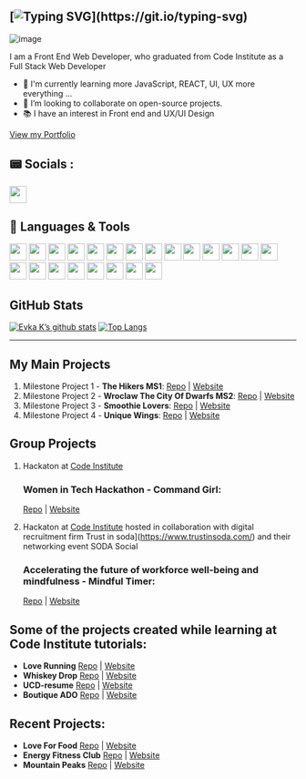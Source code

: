 [![Typing SVG](https://readme-typing-svg.demolab.com?font=Fira+Code&weight=600&size=27&duration=3000&pause=1000&color=0F574F&center=true&vCenter=true&random=false&width=1000&height=149&lines=Hi!+I'm+Eva%F0%9F%91%8B+;Welcome+to+my+GitHub+Page!)](https://git.io/typing-svg)
---

![image](https://res.cloudinary.com/dfskzu7ui/image/upload/v1645274778/unique-wings/git-avatar2_wfh2d5.jpg)

I am a Front End Web Developer, who graduated from Code Institute as a  Full Stack Web Developer 
- 🌱 I'm currently learning more JavaScript, REACT, UI, UX more everything ...
- 👯  I’m looking to collaborate on open-source projects.
- 📚 I have an interest in Front end and UX/UI Design

[View my Portfolio](https://evakukla.com/)

## 📟 Socials :
<a href="https://www.linkedin.com/in/ewa-kukla-8b8504147/"><img height="30" src="https://img.shields.io/badge/LinkedIn-0077B5?style=for-the-badge&logo=linkedin&logoColor=white"> </a>


## 🚀 Languages & Tools

<img height="30" src="https://img.shields.io/badge/-HTML5-E34F26?style=plastic&logo=html5&logoColor=white&logoHeight=50"> <img height="30" src="https://img.shields.io/badge/-JavaScript-F7DF1E?style=plastic&logo=javascript&logoColor=black"> <img height="30" src="https://img.shields.io/badge/-CSS3-1572B6?style=plastic&logo=css3&logoColor=white"> <img height="30" src="https://img.shields.io/badge/-Python-3776AB?style=plastic&logo=python&logoColor=white"> <img height="30" src="https://img.shields.io/badge/-React-61DAFB?style=plastic&logo=react&logoColor=black"> <img height="30" src="https://img.shields.io/badge/-Bootstrap-7952B3?logo=bootstrap&logoColor=white&style=plastic"> <img height="30" src="https://img.shields.io/badge/-Materialize-ee6e73?logoColor=white&style=plastic"> <img height="30" src="https://img.shields.io/badge/-Flask-000000?logo=flask&logoColor=white&style=plastic">
<img height="30" src="https://img.shields.io/badge/-Jinja-B41717?logo=jinja&logoColor=white&style=plastic"> <img height="30" src="https://img.shields.io/badge/-Django-092E20?logo=django&logoColor=white&logoWidth=10&style=plastic"> <img height="30" src="https://img.shields.io/badge/-Stripe-008CDD?logo=stripe&logoColor=white&logoWidth=10&style=plastic">  <img height="30" src="https://img.shields.io/badge/-MongoDB-47A248?logo=mongodb&logoColor=white"> <img height="30" src="https://img.shields.io/badge/-PostgreSQL-4169E1?logo=postgresql&logoColor=white">
<img height="30" src="https://img.shields.io/badge/-Git-F05032?logo=git&logoColor=white"> <img height="30" src="https://img.shields.io/badge/-GitHub-181717?logo=github&logoColor=white"> <img height="30" src="https://img.shields.io/badge/-Gitpod-FFAE33?logo=gitpod&logoColor=white">
<img height="30" src="https://img.shields.io/badge/-Replit-667881?logo=replit&logoColor=white"> <img height="30" src="https://img.shields.io/badge/-Figma-F24E1E?logo=figma&logoColor=white"> <img height="30" src="ttps://img.shields.io/badge/-Balsamiq-ffffff?logoColor=black">
<img height="30" src="https://img.shields.io/badge/Adobe%20XD-470137?logo=Adobe%20XD&logoColor=#F61F6"> <img height="30" src="https://img.shields.io/badge/Adobe%20Photoshop-31A8FF?logo=adobe-photoshop&logoColor=white"> <img height="30" src="https://img.shields.io/badge/Canva-%2300C4CC.svg?style=plastic&logo=Canva&logoColor=white&logoWidth=30">

## GitHub Stats


[![Evka K’s github stats](https://github-readme-stats.vercel.app/api?username=eva-kuk&theme=tokyonight)](https://github.com/eva-kuk)
[![Top Langs](https://github-readme-stats.vercel.app/api/top-langs/?username=eva-kuk&layout=compact&theme=tokyonight)](https://github.com/eva-kuk)


---

## My Main Projects 
1. Milestone Project 1 - **The Hikers MS1**: 
[Repo](https://github.com/Eva-Kuk/The-Hikers-MS1) | [Website](https://eva-kuk.github.io/The-Hikers-MS1/)
2. Milestone Project 2 - **Wroclaw The City Of Dwarfs MS2**:
[Repo](https://github.com/Eva-Kuk/Wroclaw-The-City-Of-Dwarfs-MS2) | [Website](https://eva-kuk.github.io/Wroclaw-The-City-Of-Dwarfs-MS2/)
3. Milestone Project 3 - **Smoothie Lovers**: [Repo](https://github.com/Eva-Kuk/smoothie-lovers) | [Website](https://smoothie-lovers.onrender.com)
4. Milestone Project 4 - **Unique Wings**: [Repo](https://github.com/Eva-Kuk/unique-wings) | [Website](https://unique-wings.onrender.com)

## Group Projects
1. Hackaton at [Code Institute](https://codeinstitute.net/ie/)
    ### Women in Tech Hackathon - **Command Girl**:
    [Repo](https://github.com/Eva-Kuk/hackathon-command-girl) | [Website](https://thanh-cao.github.io/hackathon-command-girl/)

2. Hackaton at [Code Institute](https://codeinstitute.net/ie/) hosted in collaboration with digital recruitment firm Trust in soda](https://www.trustinsoda.com/) and their networking event SODA Social
    ### Accelerating the future of workforce well-being and mindfulness - **Mindful Timer**:
    [Repo](https://github.com/Eva-Kuk/January-2022-Hackathon) | [Website](https://mindtimer.herokuapp.com/)

## Some of the projects created while learning at Code Institute tutorials:

- **Love Running** [Repo](https://github.com/Eva-Kuk/love-running) | [Website](https://eva-kuk.github.io/love-running/)
- **Whiskey Drop** [Repo](https://github.com/Eva-Kuk/whiskey-drop) | [Website](https://eva-kuk.github.io/whiskey-drop/)
- **UCD-resume** [Repo](https://github.com/Eva-Kuk/UCD-resume) | [Website](https://eva-kuk.github.io/UCD-resume/)
- **Boutique ADO** [Repo](https://github.com/Eva-Kuk/boutique_ado_v1) | [Website](https://boutique-ado-rwoi.onrender.com)

## Recent Projects:
- **Love For Food** [Repo](https://github.com/Eva-Kuk/love-for-food) | [Website](https://loveforfood.ml/)
- **Energy Fitness Club** [Repo](https://github.com/Eva-Kuk/energy-fitness-club) | [Website](https://energy-fitness-club.onrender.com)
- **Mountain Peaks** [Repo](https://github.com/Eva-Kuk/mountains-react-app) | [Website](https://mountain-peaks.onrender.com/)
